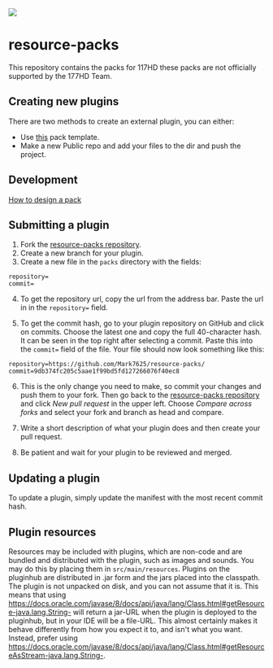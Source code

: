 ![](https://avatars.githubusercontent.com/u/108533386?s=200&v=4)
# resource-packs

This repository contains the packs for 117HD these packs are not officially supported by the 177HD Team.

## Creating new plugins
There are two methods to create an external plugin, you can either:

- Use [this](https://github.com/Mark7625/resource-packs/generate) pack template.
- Make a new Public repo and add your files to the dir and push the project.

## Development

[How to design a pack](https://github.com/117HD/RLHD/wiki/v1.1.2-Update-Changelog#environments)


## Submitting a plugin
1. Fork the [resource-packs repository](https://github.com/117HD/resource-packs).
2. Create a new branch for your plugin.
3. Create a new file in the `packs` directory with the fields:
 ```
repository=
commit=
 ```
4. To get the repository url, copy the url from the address bar. Paste the url in in the `repository=` field.

5. To get the commit hash, go to your plugin repository on GitHub and click on commits. Choose the latest one and copy the full 40-character hash. It can be seen in the top right after selecting a commit. Paste this into the `commit=` field of the file.
   Your file should now look something like this:
 ```
repository=https://github.com/Mark7625/resource-packs/
commit=9db374fc205c5aae1f99bd5fd127266076f40ec8
 ```
6. This is the only change you need to make, so commit your changes and push them to your fork. Then go back to the [resource-packs repository](https://github.com/117HD/resource-packs) and click *New pull request* in the upper left. Choose *Compare across forks* and select your fork and branch as head and compare.

7. Write a short description of what your plugin does and then create your pull request.

8. Be patient and wait for your plugin to be reviewed and merged.

## Updating a plugin
To update a plugin, simply update the manifest with the most recent commit hash.

## Plugin resources
Resources may be included with plugins, which are non-code and are bundled and distributed with the plugin, such as images and sounds. You may do this by placing them in `src/main/resources`. Plugins on the pluginhub are distributed in .jar form and the jars placed into the classpath. The plugin is not unpacked on disk, and you can not assume that it is. This means that using https://docs.oracle.com/javase/8/docs/api/java/lang/Class.html#getResource-java.lang.String- will return a jar-URL when the plugin is deployed to the pluginhub, but in your IDE will be a file-URL. This almost certainly makes it behave differently from how you expect it to, and isn't what you want.
Instead, prefer using https://docs.oracle.com/javase/8/docs/api/java/lang/Class.html#getResourceAsStream-java.lang.String-.
